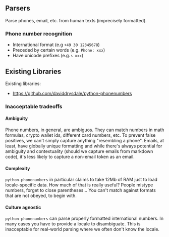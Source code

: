## Parsers

Parse phones, email, etc. from human texts (imprecisely formatted).

### Phone number recognition

- International format (e.g `+49 30 12345678`)
- Preceded by certain words (e.g. `Phone: xxx`)
- Have unicode prefixes (e.g. `📞 xxx`)

## Existing Libraries

Existing libraries: 
- https://github.com/daviddrysdale/python-phonenumbers

### Inacceptable tradeoffs

#### Ambiguity

Phone numbers, in general, are ambiguos. They can match numbers in math formulas,
crypto wallet ids, different card numbers, etc. To prevent false positives, we can't simply
capture anything "resembling a phone". Emails, at least, have globally unique formatting and while
there's always potential for ambiguity and contextuality (should we capture emails from markdown code),
it's less likely to capture a non-email token as an email.

#### Complexity

`python-phonenumbers` in particular claims to take 12Mb of RAM just to load locale-specific
data. How much of that is really useful? People mistype numbers, forget to
close parentheses... You can't match against formats that are not obeyed, to begin with.

#### Culture agnostic

`python-phonenumbers` can parse properly formatted international numbers. In many cases 
you have to provide a locale to disambiguate. This is inacceptable for real-world parsing 
where we often don't know the locale.
